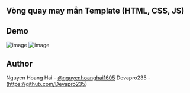 ## Vòng quay may mắn Template (HTML, CSS, JS)
## Demo
![image](https://github.com/user-attachments/assets/cac704ba-f68c-4ffc-b01e-ef83ab2917bf)
![image](https://github.com/user-attachments/assets/00d43af4-3fb0-4d41-9c0a-3c902584ff7b)

## Author
Nguyen Hoang Hai - [@nguyenhoanghai1605](https://github.com/nguyenhoanghai1605)
Devapro235 - (https://github.com/Devapro235)
